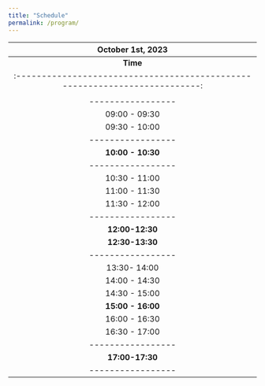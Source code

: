 ```yaml
---
title: "Schedule"
permalink: /program/
---
```


<!--Concerning different [time zones](https://www.worldtimebuddy.com/?qm=1&lid=8,1816670,2988507,2643743&h=1816670&date=2021-6-4&sln=9-18&hf=1), please check the **same** program in: [CEST time (GMT +2)]({{ "/program-cest/"}}){: .btn .btn--success .btn--medium} or [PDT Time]({{ "/program-pdt/"}}){: .btn .btn--success .btn--medium}. -->


| **October 1st, 2023**                                      |
| :-------------------------------------------------------------------------:|
| **Time** | **Speaker**          | **Organization** |                   **Title**                                      |
| :-------------------------------------------------------------------------:|
|  |**Session One:**| |
| -----------------| -----------------|------------- | :-------------------------------------------------------------:|
| 09:00 - 09:30 | [Abderrahmane Kheddar](/kheddar/)  | CNRS-AIST JRL, CNRS-UM LIRMM|                                                               |
| 09:30 - 10:00    | [Majid Khadiv](/khadiv/)| Technical University of Munich| Predictive control and learning for whole-body motion generation |
| -----------------| -----------------|------------- | :-------------------------------------------------------------: |
|  **10:00 - 10:30** |  |**Coffee Break & Poster Session**|
| -----------------| -----------------|------------- | :-------------------------------------------------------------: |
| 10:30 - 11:00    |  [Yan Gu](/yan/) |   Purdue University| Modeling and Control of Humanoid Robot Locomotion in Non-inertial Environment                                                             |
| 11:00 - 11:30    | [Ko Ayusawa](/ayusawa/)| AIST|    Humanoid motion optimization for understanding and reproducing human movements|
| 11:30 - 12:00    |  [Wataru Takano](/takano/)|  Osaka University|  |
| -----------------| -----------------|------------- | :-------------------------------------------------------------: |
| **12:00-12:30**  |           | **Summary & Panel Discussion** |                                                         |
| **12:30-13:30**  |           | **Lunch**          |  |                                                         |
| -----------------| -----------------|------------- | :-------------------------------------------------------------:|
| 13:30- 14:00    | [Maurice Fallon](/fallon/) | Oxford Robotics Institute | Sensor Fusion based Legged Robot Visual Perception, Navigation and State Estimation |
| 14:00 - 14:30    | [Patrick Wensing](/wensing/)    |  University of Norte Dame|  Informed MPC: Leveraging human data, robot experience, and high-order dynamics for optimal whole-body control |
| 14:30 - 15:00    | [Hu Yue](/yue/)     |University of Waterloo| |
| **15:00 - 16:00**|    |  **Coffee Break & Outreach Event** | 
| 16:00 - 16:30    | [Katja Mombaur](/mombaur/)| Karlsruhe Institute of Technology <br/> University of Waterloo|From humans to robots: improving whole-body stability and robustness in humanoid robots from an analysis of Karate experts| 
| 16:30 - 17:00    | [Dana Kulic](/kulic/)| Monash University| Online learning for gait modification  |
| -----------------| -----------------|------------- | :-------------------------------------------------------------:|
| **17:00-17:30**  |           | **Summary & Panel discussion**          | 
| -----------------| -----------------|------------- | :-------------------------------------------------------------:|

